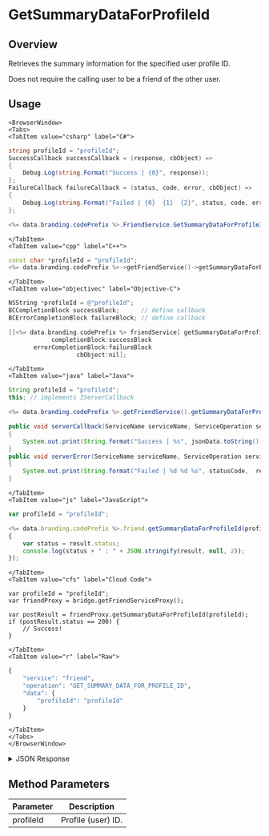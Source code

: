 # GetSummaryDataForProfileId
## Overview
Retrieves the summary information for the specified user profile ID.

Does not require the calling user to be a friend of the other user.

<PartialServop service_name="friend" operation_name="GET_SUMMARY_DATA_FOR_PROFILE_ID" />

## Usage

```mdx-code-block
<BrowserWindow>
<Tabs>
<TabItem value="csharp" label="C#">
```

```csharp
string profileId = "profileId";
SuccessCallback successCallback = (response, cbObject) =>
{
    Debug.Log(string.Format("Success | {0}", response));
};
FailureCallback failureCallback = (status, code, error, cbObject) =>
{
    Debug.Log(string.Format("Failed | {0}  {1}  {2}", status, code, error));
};

<%= data.branding.codePrefix %>.FriendService.GetSummaryDataForProfileId(profileId, successCallback, failureCallback);
```

```mdx-code-block
</TabItem>
<TabItem value="cpp" label="C++">
```

```cpp
const char *profileId = "profileId";
<%= data.branding.codePrefix %>->getFriendService()->getSummaryDataForProfileId(profileId, this);
```

```mdx-code-block
</TabItem>
<TabItem value="objectivec" label="Objective-C">
```

```objectivec
NSString *profileId = @"profileId";
BCCompletionBlock successBlock;      // define callback
BCErrorCompletionBlock failureBlock; // define callback

[[<%= data.branding.codePrefix %> friendService] getSummaryDataForProfileId:profileId
            completionBlock:successBlock
       errorCompletionBlock:failureBlock
                   cbObject:nil];
```

```mdx-code-block
</TabItem>
<TabItem value="java" label="Java">
```

```java
String profileId = "profileId";
this; // implements IServerCallback

<%= data.branding.codePrefix %>.getFriendService().getSummaryDataForProfileId(profileId, this);

public void serverCallback(ServiceName serviceName, ServiceOperation serviceOperation, JSONObject jsonData)
{
    System.out.print(String.format("Success | %s", jsonData.toString()));
}
public void serverError(ServiceName serviceName, ServiceOperation serviceOperation, int statusCode, int reasonCode, String jsonError)
{
    System.out.print(String.format("Failed | %d %d %s", statusCode,  reasonCode, jsonError.toString()));
}
```

```mdx-code-block
</TabItem>
<TabItem value="js" label="JavaScript">
```

```javascript
var profileId = "profileId";

<%= data.branding.codePrefix %>.friend.getSummaryDataForProfileId(profileId, result =>
{
	var status = result.status;
	console.log(status + " : " + JSON.stringify(result, null, 2));
});
```

```mdx-code-block
</TabItem>
<TabItem value="cfs" label="Cloud Code">
```

```cfscript
var profileId = "profileId";
var friendProxy = bridge.getFriendServiceProxy();

var postResult = friendProxy.getSummaryDataForProfileId(profileId);
if (postResult.status == 200) {
    // Success!
}
```

```mdx-code-block
</TabItem>
<TabItem value="r" label="Raw">
```

```r
{
	"service": "friend",
	"operation": "GET_SUMMARY_DATA_FOR_PROFILE_ID",
	"data": {
		"profileId": "profileId"
	}
}
```

```mdx-code-block
</TabItem>
</Tabs>
</BrowserWindow>
```

<details>
<summary>JSON Response</summary>

```json
{
    "status": 200,
    "data": {
        "pictureUrl": "https://scontent.xx.fbcdn.net/hprofile-frc1/v/t1.0-1/p50x50/1066&oe=57812708",
        "email": null,
        "profileId": "2d77sf92-2583-4ad2-ba2c-3db942a34dee",
        "playerSummaryData": {
            "LEVEL": 0
        },
        "profileName": "Test User"
    }
}
```
</details>

## Method Parameters
Parameter | Description
--------- | -----------
profileId | Profile (user) ID.


